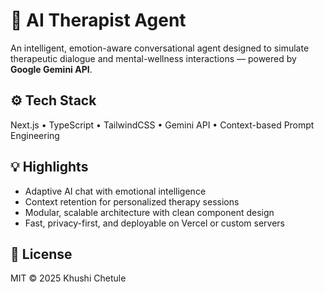 # 🧠 AI Therapist Agent

An intelligent, emotion-aware conversational agent designed to simulate therapeutic dialogue and mental-wellness interactions — powered by **Google Gemini API**.

## ⚙️ Tech Stack
Next.js • TypeScript • TailwindCSS • Gemini API • Context-based Prompt Engineering

## 💡 Highlights
- Adaptive AI chat with emotional intelligence  
- Context retention for personalized therapy sessions  
- Modular, scalable architecture with clean component design  
- Fast, privacy-first, and deployable on Vercel or custom servers  

## 📄 License
MIT © 2025 Khushi Chetule
